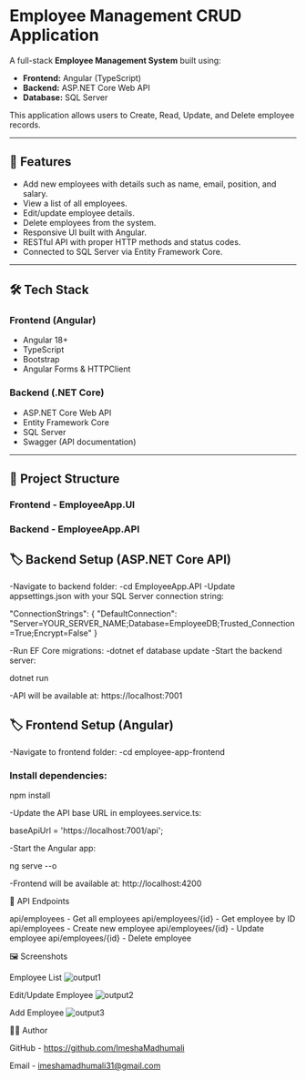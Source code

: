# Employee Management CRUD Application

A full-stack **Employee Management System** built using:
- **Frontend:** Angular (TypeScript)
- **Backend:** ASP.NET Core Web API
- **Database:** SQL Server

This application allows users to Create, Read, Update, and Delete employee records.

---

## 📌 Features
- Add new employees with details such as name, email, position, and salary.
- View a list of all employees.
- Edit/update employee details.
- Delete employees from the system.
- Responsive UI built with Angular.
- RESTful API with proper HTTP methods and status codes.
- Connected to SQL Server via Entity Framework Core.

---

## 🛠️ Tech Stack

### Frontend (Angular)
- Angular 18+
- TypeScript
- Bootstrap
- Angular Forms & HTTPClient

### Backend (.NET Core)
- ASP.NET Core Web API
- Entity Framework Core
- SQL Server
- Swagger (API documentation)

---

## 📂 Project Structure

### **Frontend - EmployeeApp.UI**
### **Backend - EmployeeApp.API**

## 🏷️ Backend Setup (ASP.NET Core API)

-Navigate to backend folder:
-cd EmployeeApp.API
-Update appsettings.json with your SQL Server connection string:

"ConnectionStrings": {
    "DefaultConnection": "Server=YOUR_SERVER_NAME;Database=EmployeeDB;Trusted_Connection=True;Encrypt=False"
}


-Run EF Core migrations:
-dotnet ef database update
-Start the backend server:

dotnet run


-API will be available at: https://localhost:7001 

## 🏷️ Frontend Setup (Angular)

-Navigate to frontend folder:
-cd employee-app-frontend

### Install dependencies:

npm install


-Update the API base URL in employees.service.ts:

baseApiUrl = 'https://localhost:7001/api';


-Start the Angular app:

ng serve --o

-Frontend will be available at: http://localhost:4200


📖 API Endpoints

api/employees	- Get all employees
api/employees/{id} - Get employee by ID
api/employees	- Create new employee
api/employees/{id} - Update employee
api/employees/{id}	- Delete employee

🖼️ Screenshots


Employee List
![output1](https://github.com/user-attachments/assets/118d163c-ad30-4745-9e2b-b314411b6b8d)


Edit/Update Employee
![output2](https://github.com/user-attachments/assets/ec74d7a2-e7e1-4c3b-9437-6931dd7a2f3a)


Add Employee
![output3](https://github.com/user-attachments/assets/f4856c94-6a51-4132-b77a-78d1b17543b4)



🧑‍💻 Author


GitHub - https://github.com/ImeshaMadhumali

Email - imeshamadhumali31@gmail.com
